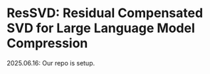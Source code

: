 # ResSVD: Residual Compensated SVD for Large Language Model Compression 
2025.06.16: Our repo is setup.
